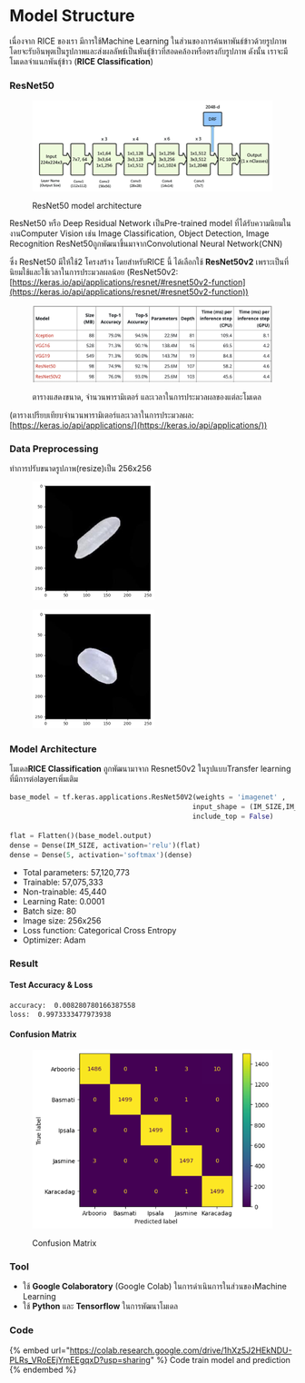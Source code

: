 # Model Structure

เนื่องจาก RICE ของเรา มีการใช้Machine Learning ในส่วนของการค้นหาพันธ์ข้าวด้วยรูปภาพ โดยจะรับอินพุตเป็นรูปภาพและส่งผลลัพธ์เป็นพันธ์ุข้าวที่สอดคล้องหรือตรงกับรูปภาพ ดังนั้น เราจะมีโมเดลจำแนกพันธ์ุข้าว (**RICE Classification**)

### ResNet50

<figure><img src="../../.gitbook/assets/ResNet-50 Architecture.png" alt=""><figcaption><p>ResNet50 model architecture</p></figcaption></figure>

ResNet50 หรือ Deep Residual Network เป็นPre-trained model ที่ได้รับความนิยมในงานComputer Vision เช่น Image Classification, Object Detection, Image Recognition ResNet50ถูกพัฒนาขึ้นมาจากConvolutional Neural Network(CNN)&#x20;

ซึ่ง ResNet50 มีให้ใช้2 โครงสร้าง โดยสำหรับRICE นี้ ได้เลือกใช้ **ResNet50v2** เพราะเป็นที่นิยมใช้และใช้เวลาในการประมวลผลน้อย (ResNet50v2: [https://keras.io/api/applications/resnet/#resnet50v2-function](https://keras.io/api/applications/resnet/#resnet50v2-function))

<figure><img src="../../.gitbook/assets/ภาพถ่ายหน้าจอ 2567-02-23 เวลา 21.16.49.png" alt=""><figcaption><p>ตารางแสดงขนาด, จำนวนพารามิเตอร์ และเวลาในการประมวลผลของแต่ละโมเดล</p></figcaption></figure>

(ตารางเปรียบเทียบจำนวนพารามิเตอร์และเวลาในการประมวลผล: [https://keras.io/api/applications/](https://keras.io/api/applications/))

### Data Preprocessing

ทำการปรับขนาดรูปภาพ(resize)เป็น 256x256

<div>

<figure><img src="../../.gitbook/assets/RICEClassification (1).png" alt="" width="215"><figcaption></figcaption></figure>

 

<figure><img src="../../.gitbook/assets/RICEClassification.png" alt="" width="215"><figcaption></figcaption></figure>

</div>

### Model Architecture

โมเดล**RICE Classification** ถูกพัฒนามาจาก Resnet50v2 ในรูปแบบTransfer learning ที่มีการต่อlayerเพิ่มเติม

```python
base_model = tf.keras.applications.ResNet50V2(weights = 'imagenet' ,
                                             input_shape = (IM_SIZE,IM_SIZE,3) ,
                                             include_top = False)

flat = Flatten()(base_model.output)
dense = Dense(IM_SIZE, activation='relu')(flat)
dense = Dense(5, activation='softmax')(dense)

```

* Total parameters: 57,120,773
* Trainable: 57,075,333
* Non-trainable: 45,440
* Learning Rate: 0.0001
* Batch size: 80
* Image size: 256x256
* Loss function: Categorical Cross Entropy
* Optimizer: Adam

### Result

#### Test Accuracy & Loss

```
accuracy:  0.008280780166387558
loss:  0.9973333477973938
```

#### Confusion Matrix

<figure><img src="../../.gitbook/assets/RestNet50v2.png" alt=""><figcaption><p>Confusion Matrix</p></figcaption></figure>

### Tool

* ใช้ **Google Colaboratory** (Google Colab) ในการดำเนินการในส่วนของMachine Learning
* ใช้ **Python** และ **Tensorflow** ในการพัฒนาโมเดล

### Code

{% embed url="https://colab.research.google.com/drive/1hXz5J2HEkNDU-PLRs_VRoEEjYmEEgqxD?usp=sharing" %}
Code train model and prediction
{% endembed %}
